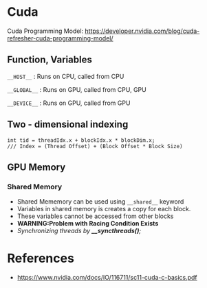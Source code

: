 # Cuda

Cuda Programming Model: https://developer.nvidia.com/blog/cuda-refresher-cuda-programming-model/


## Function, Variables
```__HOST__```   : Runs on CPU, called from CPU

```__GLOBAL__``` : Runs on GPU, called from CPU, GPU

```__DEVICE__``` : Runs on GPU, called from GPU

## Two - dimensional indexing
```
int tid = threadIdx.x + blockIdx.x * blockDim.x;
/// Index = (Thread Offset) + (Block Offset * Block Size)
```

## GPU Memory
### Shared Memory
- Shared Mememory can be used using ```__shared__``` keyword
- Variables in shared memory is creates a copy for each block.
- These variables cannot be accessed from other blocks
- **WARNING:Problem with Racing Condition Exists**
- *Synchronizing threads by ***__syncthreads()***;*


# References
- https://www.nvidia.com/docs/IO/116711/sc11-cuda-c-basics.pdf
